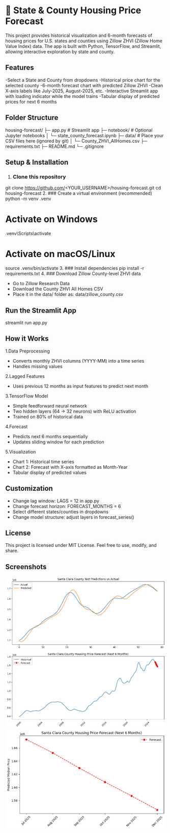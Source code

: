 # 🏡 State & County Housing Price Forecast

This project provides historical visualization and 6-month forecasts of housing prices for U.S. states and counties using Zillow ZHVI (Zillow Home Value Index) data.
The app is built with Python, TensorFlow, and Streamlit, allowing interactive exploration by state and county.

## Features

-Select a State and County from dropdowns
-Historical price chart for the selected county
-6-month forecast chart with predicted Zillow ZHVI
-Clean X-axis labels like July-2025, August-2025, etc.
-Interactive Streamlit app with loading indicator while the model trains
-Tabular display of predicted prices for next 6 months

## Folder Structure
housing-forecast/
├─ app.py                  # Streamlit app
├─ notebook/               # Optional Jupyter notebooks
│  └─ state_county_forecast.ipynb
├─ data/                   # Place your CSV files here (ignored by git)
│  └─ County_ZHVI_AllHomes.csv
├─ requirements.txt
├─ README.md
└─ .gitignore

## Setup & Installation

1. ### Clone this repository
git clone https://github.com/<YOUR_USERNAME>/housing-forecast.git
cd housing-forecast
2. ### Create a virtual environment (recommended)
python -m venv .venv
# Activate on Windows
.venv\Scripts\activate
# Activate on macOS/Linux
source .venv/bin/activate
3. ### Install dependencies
pip install -r requirements.txt
4. ### Download Zillow County-level ZHVI data
- Go to Zillow Research Data
- Download the County ZHVI All Homes CSV
- Place it in the data/ folder as:
data/zillow_county.csv

## Run the Streamlit App
streamlit run app.py

## How it Works

1.Data Preprocessing

- Converts monthly ZHVI columns (YYYY-MM) into a time series
- Handles missing values

2.Lagged Features

- Uses previous 12 months as input features to predict next month

3.TensorFlow Model

- Simple feedforward neural network
- Two hidden layers (64 → 32 neurons) with ReLU activation
- Trained on 80% of historical data

4.Forecast

- Predicts next 6 months sequentially
- Updates sliding window for each prediction

5.Visualization

- Chart 1: Historical time series
- Chart 2: Forecast with X-axis formatted as Month-Year
- Tabular display of predicted values

## Customization

- Change lag window: LAGS = 12 in app.py
- Change forecast horizon: FORECAST_MONTHS = 6
- Select different states/counties in dropdowns
- Change model structure: adjust layers in forecast_series()

## License

This project is licensed under MIT License. Feel free to use, modify, and share.

## Screenshots
![Screenshot](data/chart1.png)
![Screenshot](data/chart2.png)
![Screenshot](data/chart3.png)


